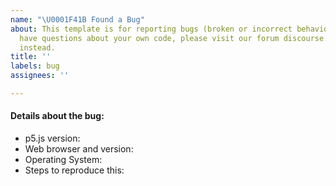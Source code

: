 ```yaml
---
name: "\U0001F41B Found a Bug"
about: This template is for reporting bugs (broken or incorrect behavior). If you
  have questions about your own code, please visit our forum discourse.processing.org
  instead.
title: ''
labels: bug
assignees: ''

---
```


<!--
Hi there!

To check any option, replace the "[ ]" with a "[x]". Be sure to check out how it looks in the Preview tab! Feel free to remove any portion of the template that is not relevant for your issue.
-->

#### Details about the bug:

- p5.js version: <!-- You can find this in the first line of the p5.js file -->
- Web browser and version: <!-- In the address bar, on Chrome enter "chrome://version", on Firefox enter "about:support". On Safari, use "About Safari". -->
- Operating System: <!-- Ex: Windows/MacOSX/Linux/Android/iOS along with version -->
- Steps to reproduce this:
<!-- Include a simple code snippet that demonstrates the problem, along with any console errors produced. If this isn't possible, then simply describe the issue as best you can! -->
